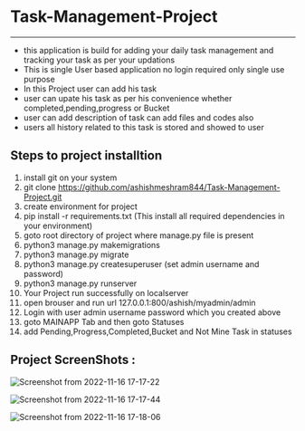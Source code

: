 # Task-Management-Project
---------
- this application is build for adding your daily task management and tracking your task as per your updations
- This is single User based application no login required only single use purpose
- In this Project user can add his task 
- user can upate his task as per his convenience whether completed,pending,progress or Bucket
- user can add description of task can add files and codes also 
- users all history related to this task is stored and showed to user

## Steps to project installtion
1. install git on your system
2. git clone https://github.com/ashishmeshram844/Task-Management-Project.git
3. create environment for project
4. pip install -r requirements.txt (This install all required dependencies in your environment)
5. goto root directory of project where manage.py file is present
6. python3 manage.py makemigrations
7. python3 manage.py migrate
8. python3 manage.py createsuperuser (set admin username and password)
10. python3 manage.py runserver
11. Your Project run successfully on localserver
12. open brouser and run url 127.0.0.1:800/ashish/myadmin/admin
13. Login with user admin username password which you created above
14. goto MAINAPP Tab and then goto Statuses
15. add Pending,Progress,Completed,Bucket and Not Mine Task in statuses

## Project ScreenShots : 
![Screenshot from 2022-11-16 17-17-22](https://user-images.githubusercontent.com/112160710/202172933-2917a96f-c3dd-4380-9d5c-6825f2ea3da8.png)


![Screenshot from 2022-11-16 17-17-44](https://user-images.githubusercontent.com/112160710/202172954-1513bbfc-b96a-4eea-8c7f-e5c2b1f7778d.png)


![Screenshot from 2022-11-16 17-18-06](https://user-images.githubusercontent.com/112160710/202172966-9639f69e-dd7e-4bf2-8205-36bce4ea168c.png)

